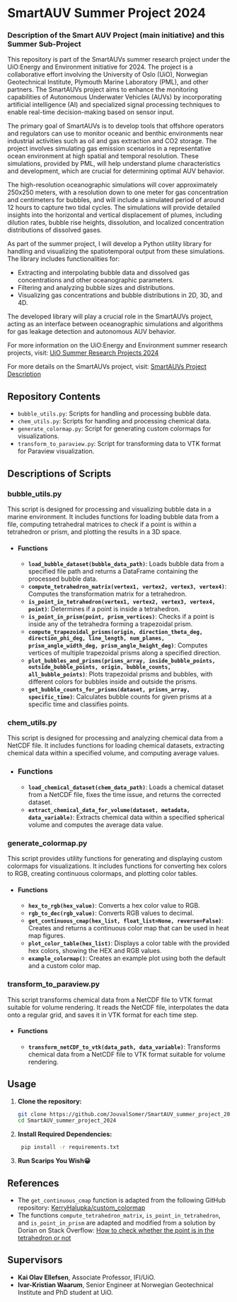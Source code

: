 # SmartAUV Summer Project 2024


### Description of the Smart AUV Project (main initiative) and this Summer Sub-Project

This repository is part of the SmartAUVs summer research project under the UiO:Energy and Environment initiative for 2024. The project is a collaborative effort involving the University of Oslo (UiO), Norwegian Geotechnical Institute, Plymouth Marine Laboratory (PML), and other partners. The SmartAUVs project aims to enhance the monitoring capabilities of Autonomous Underwater Vehicles (AUVs) by incorporating artificial intelligence (AI) and specialized signal processing techniques to enable real-time decision-making based on sensor input.

The primary goal of SmartAUVs is to develop tools that offshore operators and regulators can use to monitor oceanic and benthic environments near industrial activities such as oil and gas extraction and CO2 storage. The project involves simulating gas emission scenarios in a representative ocean environment at high spatial and temporal resolution. These simulations, provided by PML, will help understand plume characteristics and development, which are crucial for determining optimal AUV behavior.

The high-resolution oceanographic simulations will cover approximately 250x250 meters, with a resolution down to one meter for gas concentration and centimeters for bubbles, and will include a simulated period of around 12 hours to capture two tidal cycles. The simulations will provide detailed insights into the horizontal and vertical displacement of plumes, including dilution rates, bubble rise heights, dissolution, and localized concentration distributions of dissolved gases.

As part of the summer project, I will develop a Python utility library for handling and visualizing the spatiotemporal output from these simulations. The library includes functionalities for:

- Extracting and interpolating bubble data and dissolved gas concentrations and other oceanographic parameters.
- Filtering and analyzing bubble sizes and distributions.
- Visualizing gas concentrations and bubble distributions in 2D, 3D, and 4D.

The developed library will play a crucial role in the SmartAUVs project, acting as an interface between oceanographic simulations and algorithms for gas leakage detection and autonomous AUV behavior.

For more information on the UiO:Energy and Environment summer research projects, visit: [UiO Summer Research Projects 2024](https://www.uio.no/english/research/strategic-research-areas/uio-energy-and-environment/funding/summer-research-projects-2024/Summerprojects.html)

For more details on the SmartAUVs project, visit: [SmartAUVs Project Description](https://prosjektbanken.forskningsradet.no/project/FORISS/333872)


## Repository Contents

- `bubble_utils.py`: Scripts for handling and processing bubble data.
- `chem_utils.py`: Scripts for handling and processing chemical data.
- `generate_colormap.py`: Script for generating custom colormaps for visualizations.
- `transform_to_paraview.py`: Script for transforming data to VTK format for Paraview visualization.

## Descriptions of Scripts

### bubble_utils.py

This script is designed for processing and visualizing bubble data in a marine environment. It includes functions for loading bubble data from a file, computing tetrahedral matrices to check if a point is within a tetrahedron or prism, and plotting the results in a 3D space.

- #### Functions

    - **`load_bubble_dataset(bubble_data_path)`**: Loads bubble data from a specified file path and returns a DataFrame containing the processed bubble data.
    - **`compute_tetrahedron_matrix(vertex1, vertex2, vertex3, vertex4)`**: Computes the transformation matrix for a tetrahedron.
    - **`is_point_in_tetrahedron(vertex1, vertex2, vertex3, vertex4, point)`**: Determines if a point is inside a tetrahedron.
    - **`is_point_in_prism(point, prism_vertices)`**: Checks if a point is inside any of the tetrahedra forming a trapezoidal prism.
    - **`compute_trapezoidal_prisms(origin, direction_theta_deg, direction_phi_deg, line_length, num_planes, prism_angle_width_deg, prism_angle_height_deg)`**: Computes vertices of multiple trapezoidal prisms along a specified direction.
    - **`plot_bubbles_and_prisms(prisms_array, inside_bubble_points, outside_bubble_points, origin, bubble_counts, all_bubble_points)`**: Plots trapezoidal prisms and bubbles, with different colors for bubbles inside and outside the prisms.
    - **`get_bubble_counts_for_prisms(dataset, prisms_array, specific_time)`**: Calculates bubble counts for given prisms at a specific time and classifies points.


### chem_utils.py

This script is designed for processing and analyzing chemical data from a NetCDF file. It includes functions for loading chemical datasets, extracting chemical data within a specified volume, and computing average values.

- ### Functions

    - **`load_chemical_dataset(chem_data_path)`**: Loads a chemical dataset from a NetCDF file, fixes the time issue, and returns the corrected dataset.
    - **`extract_chemical_data_for_volume(dataset, metadata, data_variable)`**: Extracts chemical data within a specified spherical volume and computes the average data value.

### generate_colormap.py

This script provides utility functions for generating and displaying custom colormaps for visualizations. It includes functions for converting hex colors to RGB, creating continuous colormaps, and plotting color tables.

- #### Functions

    - **`hex_to_rgb(hex_value)`**: Converts a hex color value to RGB.
    - **`rgb_to_dec(rgb_value)`**: Converts RGB values to decimal.
    - **`get_continuous_cmap(hex_list, float_list=None, reverse=False)`**: Creates and returns a continuous color map that can be used in heat map figures.
    - **`plot_color_table(hex_list)`**: Displays a color table with the provided hex colors, showing the HEX and RGB values.
    - **`example_colormap()`**: Creates an example plot using both the default and a custom color map.


### transform_to_paraview.py

This script transforms chemical data from a NetCDF file to VTK format suitable for volume rendering. It reads the NetCDF file, interpolates the data onto a regular grid, and saves it in VTK format for each time step.

- #### Functions

    - **`transform_netCDF_to_vtk(data_path, data_variable)`**: Transforms chemical data from a NetCDF file to VTK format suitable for volume rendering.


## Usage

1. **Clone the repository:**
   ```sh
   git clone https://github.com/JouvalSomer/SmartAUV_summer_project_2024.git
   cd SmartAUV_summer_project_2024
   ```
2. **Install Required Dependencies:**
   ```sh
    pip install -r requirements.txt
   ```
3. **Run Scarips You Wish:grinning:**

## References

- The `get_continuous_cmap` function is adapted from the following GitHub repository: [KerryHalupka/custom_colormap](https://github.com/KerryHalupka/custom_colormap)
- The functions `compute_tetrahedron_matrix`, `is_point_in_tetrahedron`, and `is_point_in_prism` are adapted and modified from a solution by Dorian on Stack Overflow: [How to check whether the point is in the tetrahedron or not](https://stackoverflow.com/questions/25179693/how-to-check-whether-the-point-is-in-the-tetrahedron-or-not)

## Supervisors

- **Kai Olav Ellefsen**, Associate Professor, IFI/UiO.
- **Ivar-Kristian Waarum**, Senior Engineer at Norwegian Geotechnical Institute and PhD student at UiO.
